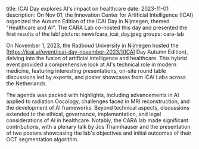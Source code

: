 title: ICAI Day explores AI's impact on healthcare
date: 2023-11-01
description: On Nov 01, the Innovation Center for Artificial Intelligence (ICAI) organized the Autumn Edition of the ICAI Day in Nijmegen, themed "Healthcare and AI". The CARA Lab co-hosted this day and presented the first results of the lab!
picture: news/cara_icai_day.jpeg
groups: cara-lab

On November 1, 2023, the Radboud University in Nijmegen hosted the [https://icai.ai/event/icai-day-november-2023/](ICAI Day Autumn Edition), delving into the fusion of artificial intelligence and healthcare. This hybrid event provided a comprehensive look at AI's technical role in modern medicine, featuring interesting presentations, on-site round table discussions led by experts, and poster showcases from ICAI Labs across the Netherlands.

The agenda was packed with highlights, including advancements in AI applied to radiation Oocology, challenges faced in MRI reconstruction, and the development of AI frameworks. Beyond technical aspects, discussions extended to the ethical, governance, implementation, and legal considerations of AI in healthcare. Notably, the CARA lab made significant contributions, with a plenary talk by Jos Thannhauser and the presentation of two posters showcasing the lab's objectives and initial outcomes of their OCT segmentation algorithm.
